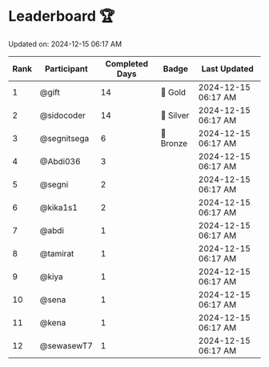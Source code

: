 # Leaderboard 🏆

Updated on: 2024-12-15 06:17 AM

| Rank | Participant       | Completed Days | Badge      | Last Updated         |
|------|-------------------|----------------|------------|----------------------|
| 1    | @gift             | 14             | 🏅 Gold     | 2024-12-15 06:17 AM |
| 2    | @sidocoder        | 14             | 🥈 Silver   | 2024-12-15 06:17 AM |
| 3    | @segnitsega       | 6              | 🥉 Bronze   | 2024-12-15 06:17 AM |
| 4    | @Abdi036          | 3              |            | 2024-12-15 06:17 AM |
| 5    | @segni            | 2              |            | 2024-12-15 06:17 AM |
| 6    | @kika1s1          | 2              |            | 2024-12-15 06:17 AM |
| 7    | @abdi             | 1              |            | 2024-12-15 06:17 AM |
| 8    | @tamirat          | 1              |            | 2024-12-15 06:17 AM |
| 9    | @kiya             | 1              |            | 2024-12-15 06:17 AM |
| 10   | @sena             | 1              |            | 2024-12-15 06:17 AM |
| 11   | @kena             | 1              |            | 2024-12-15 06:17 AM |
| 12   | @sewasewT7        | 1              |            | 2024-12-15 06:17 AM |
